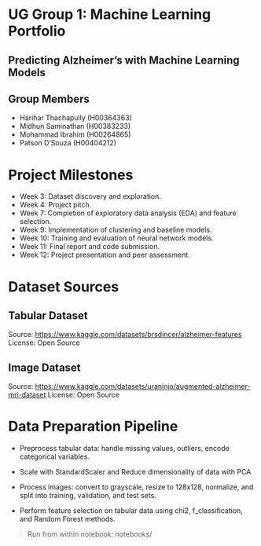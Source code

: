 # UG Group 1: Machine Learning Portfolio
## Predicting Alzheimer’s with Machine Learning Models

## Group Members
- Harihar Thachapully (H00364363)
- Midhun Saminathan (H00383233)
- Mohammad Ibrahim (H00264865)
- Patson D’Souza (H00404212)

# Project Milestones
- Week 3: Dataset discovery and exploration.
- Week 4: Project pitch.
- Week 7: Completion of exploratory data analysis (EDA) and feature selection.
- Week 9: Implementation of clustering and baseline models.
- Week 10: Training and evaluation of neural network models.
- Week 11: Final report and code submission.
- Week 12: Project presentation and peer assessment.

# Dataset Sources
## Tabular Dataset
Source: https://www.kaggle.com/datasets/brsdincer/alzheimer-features \
License: Open Source

<!-- (Add example data here) -->

## Image Dataset
Source: https://www.kaggle.com/datasets/uraninjo/augmented-alzheimer-mri-dataset
License: Open Source

<!-- (Add example data here) -->

# Data Preparation Pipeline
- Preprocess tabular data: handle missing values, outliers, encode categorical variables.

- Scale with StandardScaler and Reduce dimensionality of data with PCA

- Process images: convert to grayscale, resize to 128x128, normalize, and split into training, validation, and test sets.

- Perform feature selection on tabular data using chi2, f_classification, and Random Forest methods.

> Run from within notebook: notebooks/